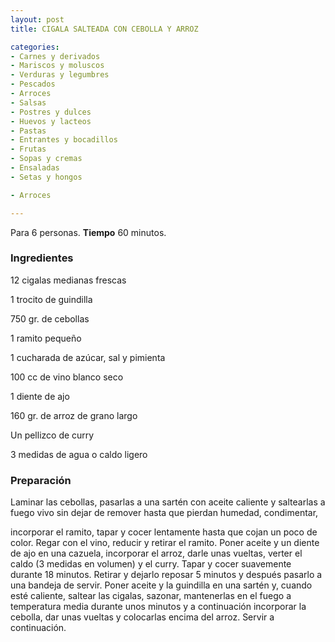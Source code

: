 ```yaml
---
layout: post
title: CIGALA SALTEADA CON CEBOLLA Y ARROZ

categories:
- Carnes y derivados
- Mariscos y moluscos
- Verduras y legumbres
- Pescados
- Arroces
- Salsas
- Postres y dulces
- Huevos y lacteos
- Pastas
- Entrantes y bocadillos
- Frutas
- Sopas y cremas
- Ensaladas
- Setas y hongos

- Arroces

---
```


Para 6 personas.
<b>Tiempo</b> 60 minutos.

<h3>Ingredientes</h3>

12 cigalas medianas frescas

1 trocito de guindilla

750 gr. de cebollas

1 ramito pequeño

1 cucharada de azúcar, sal y pimienta

100 cc de vino blanco seco

1 diente de ajo

160 gr. de arroz de grano largo

Un pellizco de curry

3 medidas de agua o caldo ligero

<h3>Preparación</h3>

Laminar las cebollas, pasarlas a una sartén con aceite caliente y saltearlas a fuego vivo sin dejar de remover hasta que pierdan humedad, condimentar,

incorporar el ramito, tapar y cocer lentamente hasta que cojan un poco de color. Regar con el vino, reducir y retirar el ramito. Poner aceite y un diente de ajo en una cazuela, incorporar el arroz, darle unas vueltas, verter el caldo (3 medidas en volumen) y el curry. Tapar y cocer suavemente durante 18 minutos. Retirar y dejarlo reposar 5 minutos y después pasarlo a una bandeja de servir. Poner aceite y la guindilla en una sartén y, cuando esté caliente, saltear las cigalas, sazonar, mantenerlas en el fuego a temperatura media durante unos minutos y a continuación incorporar la cebolla, dar unas vueltas y colocarlas encima del arroz. Servir a continuación.

